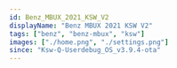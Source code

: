 ```yaml
---
id: Benz_MBUX_2021_KSW_V2
displayName: "Benz MBUX 2021 KSW V2"
tags: ["benz", "benz-mbux", "ksw"]
images: ["./home.png", "./settings.png"]
since: "Ksw-Q-Userdebug_OS_v3.9.4-ota"
---
```

